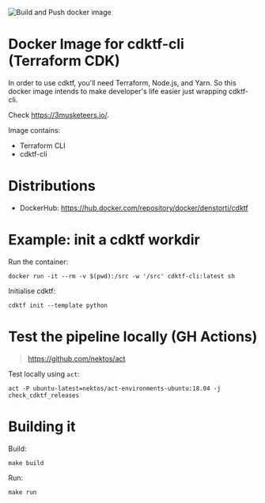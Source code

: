 ![Build and Push docker image](https://github.com/denstorti/cdktf-cli/workflows/Build%20and%20Push%20docker%20image/badge.svg?branch=master&event=push)

# Docker Image for cdktf-cli (Terraform CDK)

In order to use cdktf, you'll need Terraform, Node.js, and Yarn. So this docker image intends to make developer's life easier just wrapping cdktf-cli.

Check https://3musketeers.io/.

Image contains:
- Terraform CLI
- cdktf-cli

# Distributions

- DockerHub: https://hub.docker.com/repository/docker/denstorti/cdktf

# Example: init a cdktf workdir

Run the container:

```
docker run -it --rm -v $(pwd):/src -w '/src' cdktf-cli:latest sh
```

Initialise cdktf:

```
cdktf init --template python
```

# Test the pipeline locally (GH Actions)

> https://github.com/nektos/act

Test locally using `act`:

```
act -P ubuntu-latest=nektos/act-environments-ubuntu:18.04 -j check_cdktf_releases
```

# Building it

Build:
```
make build
```

Run:
```
make run
```
